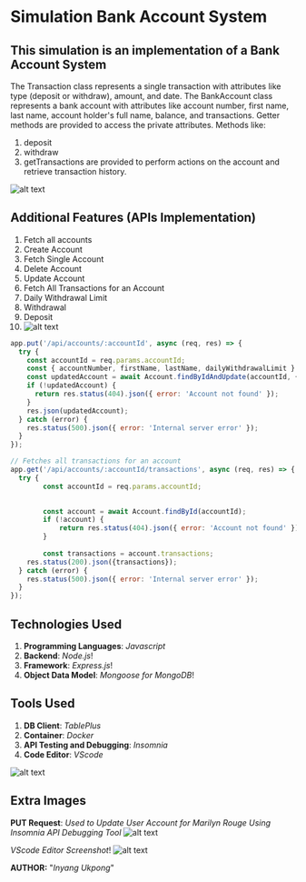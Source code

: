 # Simulation Bank Account System

## This simulation is an implementation of a Bank Account System

The Transaction class represents a single transaction with attributes like type (deposit or withdraw), amount, and date.
The BankAccount class represents a bank account with attributes like account number, first name, last name, account holder's full name, balance, and transactions.
Getter methods are provided to access the private attributes.
Methods like:

1. deposit
2. withdraw
3. getTransactions
are provided to perform actions on the account and retrieve transaction history.

![alt text](bankAcc-transaction-simulation.png)

## Additional Features (APIs Implementation)

1. Fetch all accounts
2. Create Account
3. Fetch Single Account
4. Delete Account
5. Update Account
6. Fetch All Transactions for an Account
7. Daily Withdrawal Limit
8. Withdrawal
9. Deposit
10. ![alt text](APIs-Batch1.png)

``` js
app.put('/api/accounts/:accountId', async (req, res) => {
  try {
    const accountId = req.params.accountId;
    const { accountNumber, firstName, lastName, dailyWithdrawalLimit } = req.body;
    const updatedAccount = await Account.findByIdAndUpdate(accountId, { accountNumber, firstName, lastName, dailyWithdrawalLimit }, { new: true });
    if (!updatedAccount) {
      return res.status(404).json({ error: 'Account not found' });
    }
    res.json(updatedAccount);
  } catch (error) {
    res.status(500).json({ error: 'Internal server error' });
  }
});

// Fetches all transactions for an account
app.get('/api/accounts/:accountId/transactions', async (req, res) => {
  try {
        const accountId = req.params.accountId;
        

        const account = await Account.findById(accountId);
        if (!account) {
            return res.status(404).json({ error: 'Account not found' });
        }
    
        const transactions = account.transactions;
    res.status(200).json({transactions});
  } catch (error) {
    res.status(500).json({ error: 'Internal server error' });
  }
});
```

## Technologies Used

1. **Programming Languages**: *Javascript*
2. **Backend**: *Node.js*!
3. **Framework**: *Express.js*!
4. **Object Data Model**: *Mongoose for MongoDB*!

## Tools Used

1. **DB Client**: *TablePlus*
2. **Container**: *Docker*
3. **API Testing and Debugging**: *Insomnia*
4. **Code Editor**: *VScode*

![alt text](dockerfile-docker1.png)

## Extra Images

**PUT Request**: *Used to Update User Account for Marilyn Rouge Using Insomnia API Debugging Tool*
![alt text](PUT-request-updateAPI-marilynRouge.png)

*VScode Editor Screenshot*!
![alt text](bankAcc-transaction-simulation.png)

**AUTHOR:** "*Inyang Ukpong*"

